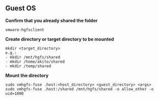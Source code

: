 Guest OS
--
**Confirm that you already shared the folder**
```
vmware-hgfsclient
```
**Create directory or target directory to be mounted**
```
mkdir <target_directory>
e.g.:
- mkdir /mnt/hgfs/shared
- mkdir /home/akito/shared
- mkdir /temp/shared
```
**Mount the directory**
```
sudo vmhgfs-fuse .host:<host_directory> <guest_directory> <args>
sudo vmhgfs-fuse .host:/shared /mnt/hgfs/shared -o allow_other -o uid=1000
```